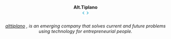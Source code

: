 <p align="center">
  <strong>Alt.Tiplano</strong><br>
  <img width="20px" src="https://raw.githubusercontent.com/bastndev/bastndev/main/%40bastndev/IMG/Gif/code.gif" alt="code">
</p>
<div align="center"> <h6> <a href="URL_TO_YOUR_WEBSITE">alttiplano</a> , is an emerging company that solves current and future problems using technology for entrepreneurial people.</h6> </div>